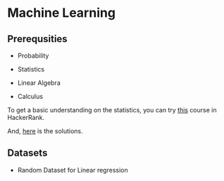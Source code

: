 # Machine Learning

## Prerequsities

* Probability

* Statistics

* Linear Algebra

* Calculus

To get a basic understanding on the statistics, you can try [this](https://www.hackerrank.com/domains/tutorials/10-days-of-statistics) course in HackerRank.

And, [here](https://github.com/AnuragAnalog/hackerrank/tree/master/tutorial-10-days-of-statistics) is the solutions.

## Datasets

* Random Dataset for Linear regression